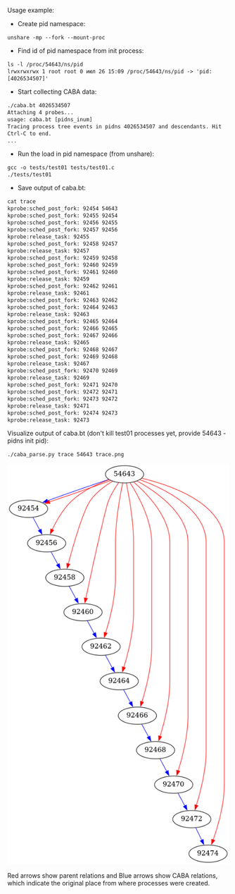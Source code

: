 Usage example:

- Create pid namespace:

```
unshare -mp --fork --mount-proc
```

- Find id of pid namespace from init process:

```
ls -l /proc/54643/ns/pid
lrwxrwxrwx 1 root root 0 июл 26 15:09 /proc/54643/ns/pid -> 'pid:[4026534507]'
```

- Start collecting CABA data:

```
./caba.bt 4026534507
Attaching 4 probes...
usage: caba.bt [pidns_inum]
Tracing process tree events in pidns 4026534507 and descendants. Hit Ctrl-C to end.
...
```

- Run the load in pid namespace (from unshare):

```
gcc -o tests/test01 tests/test01.c
./tests/test01
```

- Save output of caba.bt:

```
cat trace
kprobe:sched_post_fork: 92454 54643
kprobe:sched_post_fork: 92455 92454
kprobe:sched_post_fork: 92456 92455
kprobe:sched_post_fork: 92457 92456
kprobe:release_task: 92455
kprobe:sched_post_fork: 92458 92457
kprobe:release_task: 92457
kprobe:sched_post_fork: 92459 92458
kprobe:sched_post_fork: 92460 92459
kprobe:sched_post_fork: 92461 92460
kprobe:release_task: 92459
kprobe:sched_post_fork: 92462 92461
kprobe:release_task: 92461
kprobe:sched_post_fork: 92463 92462
kprobe:sched_post_fork: 92464 92463
kprobe:release_task: 92463
kprobe:sched_post_fork: 92465 92464
kprobe:sched_post_fork: 92466 92465
kprobe:sched_post_fork: 92467 92466
kprobe:release_task: 92465
kprobe:sched_post_fork: 92468 92467
kprobe:sched_post_fork: 92469 92468
kprobe:release_task: 92467
kprobe:sched_post_fork: 92470 92469
kprobe:release_task: 92469
kprobe:sched_post_fork: 92471 92470
kprobe:sched_post_fork: 92472 92471
kprobe:sched_post_fork: 92473 92472
kprobe:release_task: 92471
kprobe:sched_post_fork: 92474 92473
kprobe:release_task: 92473
```

Visualize output of caba.bt (don't kill test01 processes yet, provide 54643 - pidns init pid):

```
./caba_parse.py trace 54643 trace.png
```

![alt text](https://github.com/snorch/caba-bpftrace/blob/master/trace.png?raw=true)

Red arrows show parent relations and Blue arrows show CABA relations, which indicate the original place from where processes were created.
